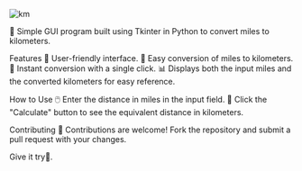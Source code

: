 ![km](https://github.com/user-attachments/assets/91aca0ed-9635-4fc1-a518-e74c3b7e7638)

🚗 Simple GUI program built using Tkinter in Python to convert miles to kilometers.

Features
🌟 User-friendly interface.
📏 Easy conversion of miles to kilometers.
🔄 Instant conversion with a single click.
📊 Displays both the input miles and the converted kilometers for easy reference.


How to Use
🖱️ Enter the distance in miles in the input field.
🔄 Click the "Calculate" button to see the equivalent distance in kilometers.

Contributing
🤝 Contributions are welcome! Fork the repository and submit a pull request with your changes.

Give it try🤩.
